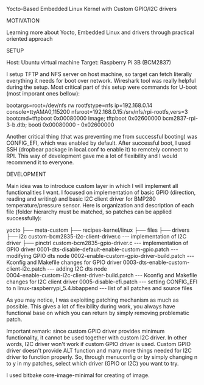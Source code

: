 Yocto-Based Embedded Linux Kernel with Custom GPIO/I2C drivers

MOTIVATION

Learning more about Yocto, Embedded Linux and drivers through practical oriented approach

SETUP

Host: Ubuntu virtual machine
Target: Raspberry Pi 3B (BCM2837)

I setup TFTP and NFS server on host machine, so target can fetch literally everything it needs for boot over network. Wireshark tool
was really helpful during the setup. Most critical part of this setup were commands for U-boot (most imporant ones bellow):

bootargs=root=/dev/nfs rw rootfstype=nfs ip=192.168.0.14 console=ttyAMA0,115200 nfsroot=192.168.0.15:/srv/nfs/rpi-rootfs,vers=3
bootcmd=tftpboot 0x00080000 Image; tftpboot 0x02600000 bcm2837-rpi-3-b.dtb; booti 0x00080000 - 0x02600000

Another critical thing (that was preventing me from successful booting) was CONFIG_EFI, which was enabled by default. After successful boot,
I used SSH (dropbear package in local.conf to enable it) to remotely connect to RPI. This way of development gave me a lot of flexibility and I would recommend it to everyone. 

DEVELOPMENT

Main idea was to introduce custom layer in which I will implement all functionalities I want. I focused on implementation of basic GPIO (direction, reading and writing) and basic I2C client driver for BMP280 temperature/pressure sensor. Here is organization and description of each file (folder hierarchy must be matched, so patches can be applied successfully):

yocto
├── meta-custom
    ├── recipes-kernel/linux
        ├── files
            ├── drivers
                ├── i2c
                    custom-bcm2835-i2c-client-driver.c          --- implementation of I2C driver
                ├── pinctrl
                    custom-bcm2835-gpio-driver.c                --- implementation of GPIO driver
            0001-dts-disable-default-enable-custom-gpio.patch   --- modifying GPIO dts node
	        0002-enable-custom-gpio-driver-build.patch          --- Kconfig and Makefile changes for GPIO driver
	        0003-dts-enable-custom-client-i2c.patch             --- adding I2C dts node   
	        0004-enable-custom-i2c-client-driver-build.patch    --- Kconfig and Makefile changes for I2C client driver
	        0005-disable-efi.patch                              --- setting CONFIG_EFI to n
        linux-raspberrypi_5.4.bbappend                          --- list of all patches and source files


As you may notice, I was exploiting patching mechanism as much as possible. This gives a lot of flexibility during work, you always have functional base on which you can return by simply removing problematic patch. 

Important remark: since custom GPIO driver provides minimum functionality, it cannot be used together with custom I2C driver. In other words, I2C driver won't work if custom GPIO driver is used. Custom GPIO driver doesn't provide ALT function and many more things needed for I2C driver to function properly. So, through menuconfig or by simply changing n to y in my patches, select which driver (GPIO or I2C) you want to try. 

I used bitbake core-image-minimal for creating of image.
